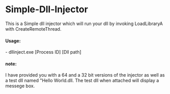 # Simple-Dll-Injector
This is a Simple dll injector which will run your dll by invoking LoadLibraryA with CreateRemoteThread.

<h4>Usage:</h4>
-
dllinject.exe [Process ID] [Dll path]

<h4>note:</h4>
I have provided you with a 64 and a 32 bit versions of the injector as well as a test dll named "Hello World.dll.  
The test dll when attached will display a messege box.
